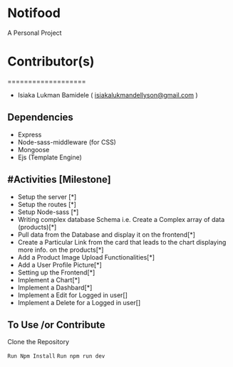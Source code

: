 # Notifood

A Personal Project

# Contributor(s)

===================

- Isiaka Lukman Bamidele ( isiakalukmandellyson@gmail.com )

## Dependencies

- Express
- Node-sass-middleware (for CSS)
- Mongoose
- Ejs (Template Engine)

## #Activities [Milestone]

- Setup the server [*]
- Setup the routes [*]
- Setup Node-sass [*]
- Writing complex database Schema i.e. Create a Complex array of data (products)[*]
- Pull data from the Database and display it on the frontend[*]
- Create a Particular Link from the card that leads to the chart displaying more info. on the products[*]
- Add a Product Image Upload Functionalities[*]
- Add a User Profile Picture[*]
- Setting up the Frontend[*]
- Implement a Chart[*]
- Implement a Dashbard[*]
- Implement a Edit for Logged in user[]
- Implement a Delete for a Logged in user[]

## To Use /or Contribute

Clone the Repository

`Run Npm Install`
`Run npm run dev`
